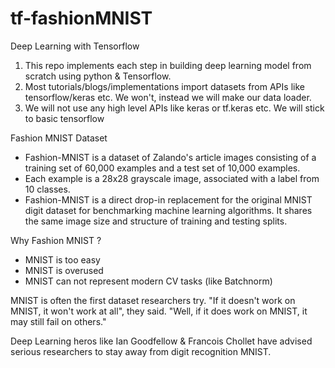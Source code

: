 # tf-fashionMNIST

Deep Learning with Tensorflow

1. This repo implements each step in building deep learning model from scratch using python & Tensorflow.
2. Most tutorials/blogs/implementations import datasets from APIs like tensorflow/keras etc. We won't, instead we will make our data loader.
3. We will not use any high level APIs like keras or tf.keras etc. We will stick to basic tensorflow

Fashion MNIST Dataset

* Fashion-MNIST is a dataset of Zalando's article images consisting of a training set of 60,000 examples and a test set of 10,000 examples.
* Each example is a 28x28 grayscale image, associated with a label from 10 classes.
* Fashion-MNIST is a direct drop-in replacement for the original MNIST digit dataset for benchmarking machine learning algorithms. It shares the same image size and structure of training and testing splits.

Why Fashion MNIST ?

* MNIST is too easy
* MNIST is overused
* MNIST can not represent modern CV tasks (like Batchnorm)

MNIST is often the first dataset researchers try. "If it doesn't work on MNIST, it won't work at all", they said. "Well, if it does work on MNIST, it may still fail on others."

Deep Learning heros like Ian Goodfellow & Francois Chollet have advised serious researchers to stay away from digit recognition MNIST.
